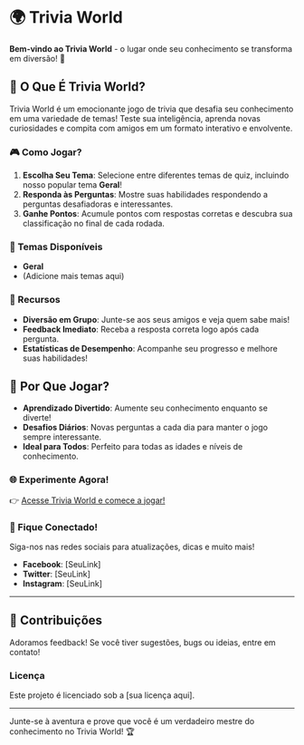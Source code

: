# 🌍 Trivia World

**Bem-vindo ao Trivia World** - o lugar onde seu conhecimento se transforma em diversão! 🌟 

## 🧠 O Que É Trivia World?

Trivia World é um emocionante jogo de trivia que desafia seu conhecimento em uma variedade de temas! Teste sua inteligência, aprenda novas curiosidades e compita com amigos em um formato interativo e envolvente. 

### 🎮 Como Jogar?

1. **Escolha Seu Tema**: Selecione entre diferentes temas de quiz, incluindo nosso popular tema **Geral**!
2. **Responda às Perguntas**: Mostre suas habilidades respondendo a perguntas desafiadoras e interessantes.
3. **Ganhe Pontos**: Acumule pontos com respostas corretas e descubra sua classificação no final de cada rodada.

### 🌈 Temas Disponíveis

- **Geral**
- (Adicione mais temas aqui)

### 🎯 Recursos

- **Diversão em Grupo**: Junte-se aos seus amigos e veja quem sabe mais!
- **Feedback Imediato**: Receba a resposta correta logo após cada pergunta.
- **Estatísticas de Desempenho**: Acompanhe seu progresso e melhore suas habilidades!

## 🚀 Por Que Jogar?

- **Aprendizado Divertido**: Aumente seu conhecimento enquanto se diverte!
- **Desafios Diários**: Novas perguntas a cada dia para manter o jogo sempre interessante.
- **Ideal para Todos**: Perfeito para todas as idades e níveis de conhecimento.

### 🌐 Experimente Agora!

👉 [Acesse Trivia World e comece a jogar!]([https://ericdiasblu.github.io/Jogo-de-Trivia/])

### 📢 Fique Conectado!

Siga-nos nas redes sociais para atualizações, dicas e muito mais!

- **Facebook**: [SeuLink]
- **Twitter**: [SeuLink]
- **Instagram**: [SeuLink]

---

## 📄 Contribuições

Adoramos feedback! Se você tiver sugestões, bugs ou ideias, entre em contato!

### Licença

Este projeto é licenciado sob a [sua licença aqui].

---

Junte-se à aventura e prove que você é um verdadeiro mestre do conhecimento no Trivia World! 🏆
